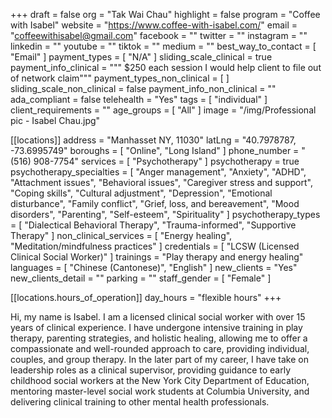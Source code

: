 +++
draft = false
org = "Tak Wai Chau"
highlight = false
program = "Coffee with Isabel"
website = "https://www.coffee-with-isabel.com/"
email = "coffeewithisabel@gmail.com"
facebook = ""
twitter = ""
instagram = ""
linkedin = ""
youtube = ""
tiktok = ""
medium = ""
best_way_to_contact = [ "Email" ]
payment_types = [ "N/A" ]
sliding_scale_clinical = true
payment_info_clinical = """
$250 each session
I would help client to file out of network claim"""
payment_types_non_clinical = [ ]
sliding_scale_non_clinical = false
payment_info_non_clinical = ""
ada_compliant = false
telehealth = "Yes"
tags = [ "individual" ]
client_requirements = ""
age_groups = [ "All" ]
image = "/img/Professional pic - Isabel Chau.jpg"

[[locations]]
address = "Manhasset NY, 11030"
latLng = "40.7978787, -73.6995749"
boroughs = [ "Online", "Long Island" ]
phone_number = "(516) 908-7754"
services = [ "Psychotherapy" ]
psychotherapy = true
psychotherapy_specialties = [
  "Anger management",
  "Anxiety",
  "ADHD",
  "Attachment issues",
  "Behavioral issues",
  "Caregiver stress and support",
  "Coping skills",
  "Cultural adjustment",
  "Depression",
  "Emotional disturbance",
  "Family conflict",
  "Grief, loss, and bereavement",
  "Mood disorders",
  "Parenting",
  "Self-esteem",
  "Spirituality"
]
psychotherapy_types = [
  "Dialectical Behavioral Therapy",
  "Trauma-informed",
  "Supportive Therapy"
]
non_clinical_services = [ "Energy healing", "Meditation/mindfulness practices" ]
credentials = [ "LCSW (Licensed Clinical Social Worker)" ]
trainings = "Play therapy and energy healing"
languages = [ "Chinese (Cantonese)", "English" ]
new_clients = "Yes"
new_clients_detail = ""
parking = ""
staff_gender = [ "Female" ]

  [[locations.hours_of_operation]]
  day_hours = "flexible hours"
+++

Hi, my name is Isabel. I am a licensed clinical social worker with over 15 years of clinical experience. I have undergone intensive training in play therapy, parenting strategies, and holistic healing, allowing me to offer a compassionate and well-rounded approach to care, providing individual, couples, and group therapy. In the later part of my career, I have take on leadership roles as a clinical supervisor, providing guidance to early childhood social workers at the New York City Department of Education, mentoring master-level social work students at Columbia University, and delivering clinical training to other mental health professionals.
